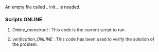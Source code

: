 
An empty file called _ init _ is needed.

### Scripts ONLINE

1) _Online_aerostruct_ : This code is the current script to run.

2) _verification_ONLINE_ : This code has been used to verify the solution of the problem.
